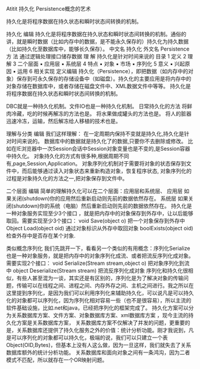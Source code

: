 Atitit 持久化 Persistence概念的艺术


持久化是将程序数据在持久状态和瞬时状态间转换的机制。

持久化 编辑
持久化是将程序数据在持久状态和瞬时状态间转换的机制。通俗的讲，就是瞬时数据（比如内存中的数据，是不能永久保存的）持久化为持久数据（比如持久化至数据库中，能够长久保存）。
中文名 持久化 外文名 Persistence 方    法 通过逻辑处理接口储存数据 理    解 持久化是针对时间来说的
目录
1 定义
2 理解
3 二个层面
▪ 应用层
▪ 系统层
4 特点
▪ 对象
▪ 市场
▪ 序列化
5 意义
▪ 兴起原因
▪ 运用
6 相关实现
定义编辑
持久化（Persistence），即把数据（如内存中的对象）保存到可永久保存的存储设备中（如磁盘）。持久化的主要应用是将内存中的对象存储在数据库中，或者存储在磁盘文件中、XML数据文件中等等。
持久化是将程序数据在持久状态和瞬时状态间转换的机制。






DBC就是一种持久化机制。文件IO也是一种持久化机制。
日常持久化的方法
将鲜肉冷藏，吃的时候再解冻的方法也是。
将水果做成罐头的方法也是。
将人的脏器迅速冷冻，运输，然后解冻给人移植的技术也是。


理解与分类
编辑
我们这样理解：
在一定周期内保持不变就是持久化,持久化是针对时间来说的。
数据库中的数据就是持久化了的数据,只要你不去删除或修改。
比如在IE浏览器中一次Session会话中Session对象变量也是不变的,是Session容器中持久化。
对象持久化的方式有很多种,根据周期不同有,page,Session,Application。
对象序列化机制对于需要将对象的状态保存到文件中，而后能够通过读入对象状态来重新构造对象，恢复程序状态,
对象序列化的过程是对象持久化的方法之一,把对象保存到文件中。


二个层面
编辑
简单的理解持久化可以在二个层面：应用层和系统层、
应用层
如果关闭(shutdown)你的应用然后重新启动则先前的数据依然存在。
系统层
如果关闭(shutdown)你的系统（电脑）然后重新启动则先前的数据依然存在。
持久化是一种对象服务实现至少3个接口
，就是把内存中的对象保存到外存中，让以后能够取回。需要实现至少3个接口：
void Save(object o) 把一个对象保存到外存中
Object Load(object oid) 通过对象标识从外存中取回对象
boolExists(object oid) 检查外存中是否存在某个对象.



类似概念序列化
我们先跳开一下，看看另一个类似的有用概念：序列化Serialize也是一种对象服务，就是把内存中的对象序列化成流、或者把流反序列化成对象。需要实现2个接口：
void Serialize(Stream stream,object o) 把对象序列化到流中
object Deserialize(Stream stream) 把流反序列化成对象
序列化和持久化很相似，有些人甚至混为一谈，其实还是有区别的，序列化是为了解决对象的传输问题，传输可以在线程之间、进程之间、内存外存之间、主机之间进行。我之所以在这里提到序列化，是因为我们可以利用序列化来辅助持久化，可以说凡是可以持久化的对象都可以序列化，因为序列化相对容易一些（也不是很容易），所以主流的软件基础设施，比如.net和java，已经把序列化的框架完成了。
持久化方案可以分为关系数据库方案、文件方案、对象数据库方案、xml数据库方案
，现今主流的持久化方案是关系数据库方案，
关系数据库方案不仅解决了并发的问题，更重要的是，关系数据库还提供了持久化服务之外的价值：统计分析功能。刚才我说到，凡是可以序列化的对象都可以持久化，极端的说，我们可以只建立一个表Object(OID,Bytes)，但基本上没有人这么做，因为一旦这样，我们就失去了关系数据库额外的统计分析功能。
关系数据库和面向对象之间有一条鸿沟，因为二者模式不匹配，所以就存在一个OR映射问题。



